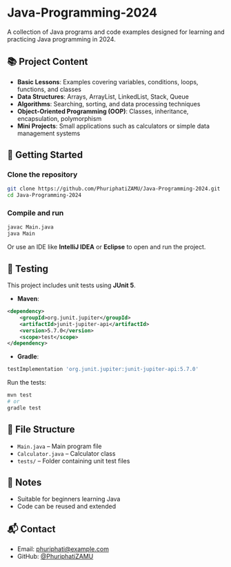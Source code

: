 # Java-Programming-2024

A collection of Java programs and code examples designed for learning and practicing Java programming in 2024.

## 📚 Project Content

* **Basic Lessons**: Examples covering variables, conditions, loops, functions, and classes
* **Data Structures**: Arrays, ArrayList, LinkedList, Stack, Queue
* **Algorithms**: Searching, sorting, and data processing techniques
* **Object-Oriented Programming (OOP)**: Classes, inheritance, encapsulation, polymorphism
* **Mini Projects**: Small applications such as calculators or simple data management systems

## 🚀 Getting Started

### Clone the repository

```bash
git clone https://github.com/PhuriphatiZAMU/Java-Programming-2024.git
cd Java-Programming-2024
```

### Compile and run

```bash
javac Main.java
java Main
```

Or use an IDE like **IntelliJ IDEA** or **Eclipse** to open and run the project.

## 🧪 Testing

This project includes unit tests using **JUnit 5**.

* **Maven**:

```xml
<dependency>
    <groupId>org.junit.jupiter</groupId>
    <artifactId>junit-jupiter-api</artifactId>
    <version>5.7.0</version>
    <scope>test</scope>
</dependency>
```

* **Gradle**:

```groovy
testImplementation 'org.junit.jupiter:junit-jupiter-api:5.7.0'
```

Run the tests:

```bash
mvn test
# or
gradle test
```

## 📄 File Structure

* `Main.java` – Main program file
* `Calculator.java` – Calculator class
* `tests/` – Folder containing unit test files

## 📌 Notes

* Suitable for beginners learning Java
* Code can be reused and extended

## 📬 Contact

* Email: [phuriphati@example.com](mailto:phuriphati@example.com)
* GitHub: [@PhuriphatiZAMU](https://github.com/PhuriphatiZAMU)
